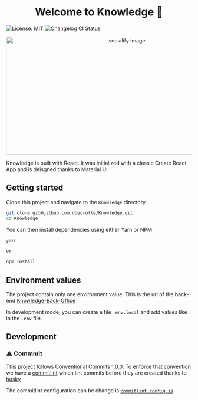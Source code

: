 <h1 align="center">Welcome to Knowledge 👋</h1>

[![License: MIT](https://img.shields.io/badge/License-MIT-blue.svg)](https://opensource.org/licenses/MIT)
![Changelog CI Status](https://github.com/ddecrulle/knowledge/workflows/Changelog%20CI/badge.svg)

<p align="center">
  <a href="https://socialify.git.ci/ddecrulle/knowledge?description=1&descriptionEditable=The%20application%20that%20presents%20service%20offer%20of%20the%20INSEE%20survey%20information%20system%20&forks=1&issues=1&language=1&name=1&owner=1&pulls=1&theme=Light">
    <img  alt="socialify image" src="https://socialify.git.ci/ddecrulle/knowledge/image?description=1&descriptionEditable=The%20application%20that%20presents%20service%20offer%20of%20the%20INSEE%20survey%20information%20system%20&forks=1&issues=1&language=1&name=1&owner=1&pulls=1&theme=Light" alt="Knowledge" width="640" height="320" />
  </a>
</p>

Knowledge is built with React. It was initialized with a classic Create React App and is deisgned thanks to Material UI

## Getting started

Clone this project and navigate to the `Knowledge` directory.

```bash
git clone git@github.com:ddecrulle/Knowledge.git
cd Knowledge
```

You can then install dependencies using either Yarn or NPM

```bash
yarn

or

npm install
```

## Environment values

The project contain only one environment value. This is the url of the back-end [Knowledge-Back-Office](https://github.com/ddecrulle/Knowledge-Back-Office)

In development mode, you can create a file `.env.local` and add values like in the `.env` file.

## Development

### :warning: Commmit

This project follows [Conventional Commits 1.0.0](https://www.conventionalcommits.org/en/v1.0.0/). To enforce that convention we have a [commitlint](https://github.com/conventional-changelog/commitlint) which lint commits before they are created thanks to [husky](https://typicode.github.io/husky/#/)

The commitlint configuration can be change is [`commitlint.config.js`](/commitlint.config.js)
